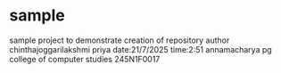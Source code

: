 # sample
sample project to demonstrate creation of repository
author chinthajoggarilakshmi priya
date:21/7/2025
time:2:51
annamacharya pg college of computer studies
245N1F0017
